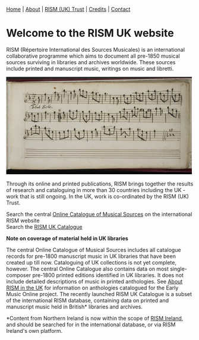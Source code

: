 [Home](/) | [About](/about) | [RISM (UK) Trust](/rism_uk_trust) | [Credits](/acknowledgements) | [Contact](/contact)  
  
# Welcome to the RISM UK website  

RISM (Répertoire International des Sources Musicales) is an international collaborative programme which aims to document all pre-1850 musical sources surviving in libraries and archives worldwide. These sources include printed and manuscript music, writings on music and libretti. 

![Tune from Thomas Britton's music book, 1697 (British Library Add MS 22098)](/BL_Add_MS_22098_small.jpg "Tune from Thomas Britton's music book, 1697 (British Library Add MS 22098)")  

Through its online and printed publications, RISM brings together the results of research and cataloguing in more than 30 countries including the UK - work that is still ongoing.  In the UK, work is co-ordinated by the RISM (UK) Trust.  

Search the central [Online Catalogue of Musical Sources](https://rism.info/) on the international RISM website  
Search the [RISM UK Catalogue](http://uk.rism-ch.org/catalog)  

**Note on coverage of material held in UK libraries**  

The central Online Catalogue of Musical Sources includes all catalogue records for pre-1800 manuscript music in UK libraries that have been created up till now. Cataloguing of UK collections is not yet complete, however. The central Online Catalogue also contains data on most single-composer pre-1800 printed editions identified in UK libraries. It does not include detailed descriptions of music in printed anthologies. See [About RISM in the UK](/about) for information on anthologies catalogued for the Early Music Online project.
The recently launched RISM UK Catalogue is a subset of the international RISM database, containing data on printed and manuscript music held in British* libraries and archives.

*Content from Northern Ireland is now within the scope of [RISM Ireland](http://www.rism-ie.org/), and should be searched for in the international database, or via RISM Ireland's own platform.  
